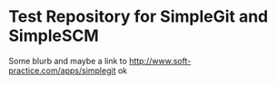 Test Repository for SimpleGit and SimpleSCM
====
Some blurb and maybe a link to http://www.soft-practice.com/apps/simplegit
ok


